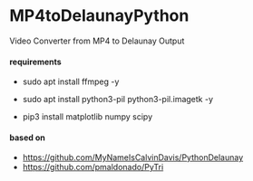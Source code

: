 # MP4toDelaunayPython
Video Converter from MP4 to Delaunay Output

#### requirements 
* sudo apt install ffmpeg -y
* sudo apt install python3-pil python3-pil.imagetk -y

* pip3 install matplotlib numpy scipy


#### based on 
* https://github.com/MyNameIsCalvinDavis/PythonDelaunay
* https://github.com/pmaldonado/PyTri
